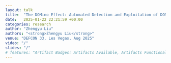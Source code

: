 ```yaml
---
layout: talk
title:  "The DOMino Effect: Automated Detection and Exploitation of DOM Clobbering Vulnerability at Scale"
date:   2025-01-22 22:21:59 +00:00
categories: research
author: "Zhengyu Liu"
authors: "<strong>Zhengyu Liu</strong>"
venue: "DEFCON 33, Les Vegas, Aug 2025"
video: "/"
slides: "/"
# features: "Artifact Badges: Artifacts Available, Artifacts Functional, Results Reproduced"
---
```

